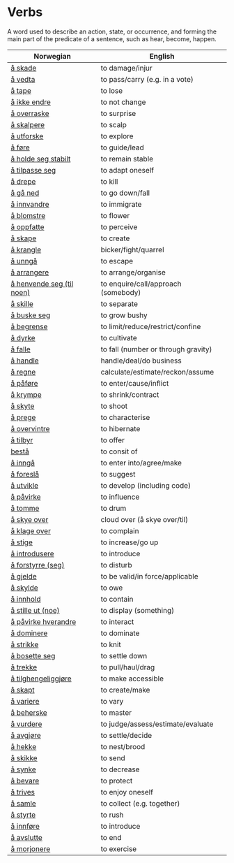 # Verbs

A word used to describe an action, state, or occurrence, and forming the main part of the predicate of a sentence, such as hear, become, happen.

| Norwegian | English |
| --- | --- |
| [å skade](https://www.ordnett.no/search?language=no&phrase=å%20skade) | to damage/injur |
| [å vedta](https://www.ordnett.no/search?language=no&phrase=å%20vedta) | to pass/carry (e.g. in a vote) |
| [å tape](https://www.ordnett.no/search?language=no&phrase=å%20tape) | to lose |
| [å ikke endre](https://www.ordnett.no/search?language=no&phrase=å%20ikke%20endre) | to not change |
| [å overraske](https://www.ordnett.no/search?language=no&phrase=å%20overraske) | to surprise |
| [å skalpere](https://www.ordnett.no/search?language=no&phrase=å%20skalpere) | to scalp |
| [å utforske](https://www.ordnett.no/search?language=no&phrase=å%20utforske) | to explore |
| [å føre](https://www.ordnett.no/search?language=no&phrase=å%20føre) | to guide/lead |
| [å holde seg stabilt](https://www.ordnett.no/search?language=no&phrase=å%20holde%20seg%20stabilt) | to remain stable |
| [å tilpasse seg](https://www.ordnett.no/search?language=no&phrase=å%20tilpasse%20seg) | to adapt oneself |
| [å drepe](https://www.ordnett.no/search?language=no&phrase=å%20drepe) | to kill |
| [å gå ned](https://www.ordnett.no/search?language=no&phrase=å%20gå%20ned) | to go down/fall |
| [å innvandre](https://www.ordnett.no/search?language=no&phrase=å%20innvandre) | to immigrate |
| [å blomstre](https://www.ordnett.no/search?language=no&phrase=å%20blomstre) | to flower |
| [å oppfatte](https://www.ordnett.no/search?language=no&phrase=å%20oppfatte) | to perceive |
| [å skape](https://www.ordnett.no/search?language=no&phrase=å%20skape) | to create |
| [å krangle](https://www.ordnett.no/search?language=no&phrase=å%20krangle) | bicker/fight/quarrel |
| [å unngå](https://www.ordnett.no/search?language=no&phrase=å%20unngå) | to escape |
| [å arrangere](https://www.ordnett.no/search?language=no&phrase=å%20arrangere) | to arrange/organise |
| [å henvende seg (til noen)](https://www.ordnett.no/search?language=no&phrase=å%20henvende%20seg%20(til%20noen)) | to enquire/call/approach (somebody) |
| [å skille](https://www.ordnett.no/search?language=no&phrase=å%20skille) | to separate |
| [å buske seg](https://www.ordnett.no/search?language=no&phrase=å%20buske%20seg) | to grow bushy |
| [å begrense](https://www.ordnett.no/search?language=no&phrase=å%20begrense) | to limit/reduce/restrict/confine |
| [å dyrke](https://www.ordnett.no/search?language=no&phrase=å%20dyrke) | to cultivate |
| [å falle](https://www.ordnett.no/search?language=no&phrase=å%20falle) | to fall (number or through gravity) |
| [å handle](https://www.ordnett.no/search?language=no&phrase=å%20handle) | handle/deal/do business |
| [å regne](https://www.ordnett.no/search?language=no&phrase=å%20regne) | calculate/estimate/reckon/assume |
| [å påføre](https://www.ordnett.no/search?language=no&phrase=å%20påføre) | to enter/cause/inflict |
| [å krympe](https://www.ordnett.no/search?language=no&phrase=å%20krympe) | to shrink/contract |
| [å skyte](https://www.ordnett.no/search?language=no&phrase=å%20skyte) | to shoot |
| [å prege](https://www.ordnett.no/search?language=no&phrase=å%20prege) | to characterise |
| [å overvintre](https://www.ordnett.no/search?language=no&phrase=å%20overvintre) | to hibernate |
| [å tilbyr](https://www.ordnett.no/search?language=no&phrase=å%20tilbyr) | to offer |
| [bestå](https://www.ordnett.no/search?language=no&phrase=bestå) | to consit of |
| [å inngå](https://www.ordnett.no/search?language=no&phrase=å%20inngå) | to enter into/agree/make |
| [å foreslå](https://www.ordnett.no/search?language=no&phrase=å%20foreslå) | to suggest |
| [å utvikle](https://www.ordnett.no/search?language=no&phrase=å%20utvikle) | to develop (including code) |
| [å påvirke](https://www.ordnett.no/search?language=no&phrase=å%20påvirke) | to influence |
| [å tomme](https://www.ordnett.no/search?language=no&phrase=å%20tomme) | to drum |
| [å skye over](https://www.ordnett.no/search?language=no&phrase=å%20skye%20over) | cloud over (å skye over/til) |
| [å klage over](https://www.ordnett.no/search?language=no&phrase=å%20klage%20over) | to complain |
| [å stige](https://www.ordnett.no/search?language=no&phrase=å%20stige) | to increase/go up |
| [å introdusere](https://www.ordnett.no/search?language=no&phrase=å%20introdusere) | to introduce |
| [å forstyrre (seg)](https://www.ordnett.no/search?language=no&phrase=å%20forstyrre%20(seg)) | to disturb |
| [å gjelde](https://www.ordnett.no/search?language=no&phrase=å%20gjelde) | to be valid/in force/applicable |
| [å skylde](https://www.ordnett.no/search?language=no&phrase=å%20skylde) | to owe |
| [å innhold](https://www.ordnett.no/search?language=no&phrase=å%20innhold) | to contain |
| [å stille ut (noe)](https://www.ordnett.no/search?language=no&phrase=å%20stille%20ut%20(noe)) | to display (something) |
| [å påvirke hverandre](https://www.ordnett.no/search?language=no&phrase=å%20påvirke%20hverandre) | to interact |
| [å dominere](https://www.ordnett.no/search?language=no&phrase=å%20dominere) | to dominate |
| [å strikke](https://www.ordnett.no/search?language=no&phrase=å%20strikke) | to knit |
| [å bosette seg](https://www.ordnett.no/search?language=no&phrase=å%20bosette%20seg) | to settle down |
| [å trekke](https://www.ordnett.no/search?language=no&phrase=å%20trekke) | to pull/haul/drag |
| [å tilghengeliggjøre](https://www.ordnett.no/search?language=no&phrase=å%20tilghengeliggjøre) | to make accessible |
| [å skapt](https://www.ordnett.no/search?language=no&phrase=å%20skapt) | to create/make |
| [å variere](https://www.ordnett.no/search?language=no&phrase=å%20variere) | to vary |
| [å beherske](https://www.ordnett.no/search?language=no&phrase=å%20beherske) | to master |
| [å vurdere](https://www.ordnett.no/search?language=no&phrase=å%20vurdere) | to judge/assess/estimate/evaluate |
| [å avgjøre](https://www.ordnett.no/search?language=no&phrase=å%20avgjøre) | to settle/decide |
| [å hekke](https://www.ordnett.no/search?language=no&phrase=å%20hekke) | to nest/brood |
| [å skikke](https://www.ordnett.no/search?language=no&phrase=å%20skikke) | to send |
| [å synke](https://www.ordnett.no/search?language=no&phrase=å%20synke) | to decrease |
| [å bevare](https://www.ordnett.no/search?language=no&phrase=å%20bevare) | to protect |
| [å trives](https://www.ordnett.no/search?language=no&phrase=å%20trives) | to enjoy oneself |
| [å samle](https://www.ordnett.no/search?language=no&phrase=å%20samle) | to collect (e.g. together) |
| [å styrte](https://www.ordnett.no/search?language=no&phrase=å%20styrte) | to rush |
| [å innføre](https://www.ordnett.no/search?language=no&phrase=å%20innføre) | to introduce |
| [å avslutte](https://www.ordnett.no/search?language=no&phrase=å%20avslutte) | to end |
| [å morjonere](https://www.ordnett.no/search?language=no&phrase=å%20morjonere) | to exercise |

